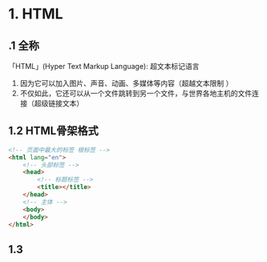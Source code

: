 # 1. HTML
## .1 全称
「HTML」(Hyper Text Markup Language): 超文本标记语言
1. 因为它可以加入图片、声音、动画、多媒体等内容（超越文本限制 ）
2. 不仅如此，它还可以从一个文件跳转到另一个文件，与世界各地主机的文件连接（超级链接文本）
## 1.2 HTML骨架格式
```HTML
<!-- 页面中最大的标签 根标签 -->
<html lang="en">
    <!-- 头部标签 -->
    <head>     
        <!-- 标题标签 -->
        <title></title> 
    </head>
    <!-- 主体 -->
    <body>
    </body>
</html>
```

## 1.3 